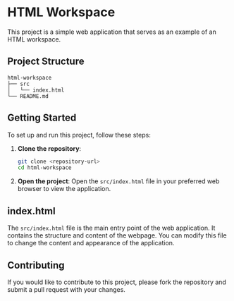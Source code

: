 # HTML Workspace

This project is a simple web application that serves as an example of an HTML workspace.

## Project Structure

```
html-workspace
├── src
│   └── index.html
└── README.md
```

## Getting Started

To set up and run this project, follow these steps:

1. **Clone the repository**:
   ```bash
   git clone <repository-url>
   cd html-workspace
   ```

2. **Open the project**:
   Open the `src/index.html` file in your preferred web browser to view the application.

## index.html

The `src/index.html` file is the main entry point of the web application. It contains the structure and content of the webpage. You can modify this file to change the content and appearance of the application.

## Contributing

If you would like to contribute to this project, please fork the repository and submit a pull request with your changes.